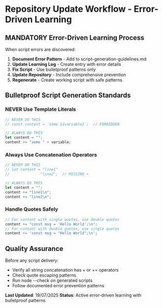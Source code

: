 # Repository Update Workflow - Error-Driven Learning

## MANDATORY Error-Driven Learning Process

When script errors are discovered:

1. **Document Error Pattern** - Add to script-generation-guidelines.md
2. **Update Learning Log** - Create entry with error details
3. **Fix Script** - Use bulletproof patterns only
4. **Update Repository** - Include comprehensive prevention
5. **Regenerate** - Create working script with safe patterns

## Bulletproof Script Generation Standards

### NEVER Use Template Literals
```javascript
// NEVER DO THIS
// const content = `some ${variable}`;  // FORBIDDEN

// ALWAYS DO THIS
let content = "";
content += "some " + variable;
```

### Always Use Concatenation Operators
```javascript
// NEVER DO THIS
// let content = "line1"
//              "line2";  // MISSING +

// ALWAYS DO THIS
let content = "";
content += "line1\n";
content += "line2\n";
```

### Handle Quotes Safely
```javascript
// For content with single quotes, use double quotes
content += "const msg = 'Hello World';\n";
// For content with double quotes, use single quotes
content += 'const msg = "Hello World";\n';
```

## Quality Assurance

Before any script delivery:
- Verify all string concatenation has + or += operators
- Check quote escaping patterns
- Run node --check on generated scripts
- Follow documented error prevention patterns

**Last Updated**: 19/07/2025
**Status**: Active error-driven learning with bulletproof patterns